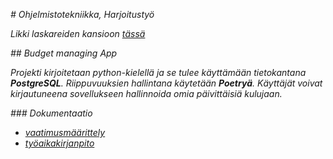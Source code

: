 *# Ohjelmistotekniikka, Harjoitustyö*

*Likki laskareiden kansioon [tässä](https://github.com/BorisBanchev/ot-harjoitustyo/tree/main/laskarit)*

*## Budget managing App*

*Projekti kirjoitetaan python-kielellä ja se tulee käyttämään tietokantana **PostgreSQL**. Riippuvuuksien hallintana käytetään **Poetryä**.
Käyttäjät voivat kirjautuneena sovellukseen hallinnoida omia päivittäisiä kulujaan.*

*### Dokumentaatio*

- *[vaatimusmäärittely](https://github.com/BorisBanchev/ot-harjoitustyo/blob/main/dokumentaatio/vaatimusmaarittely.md)*
- *[työaikakirjanpito](https://github.com/BorisBanchev/ot-harjoitustyo/blob/main/dokumentaatio/tyoaikakirjanpito.md)*
